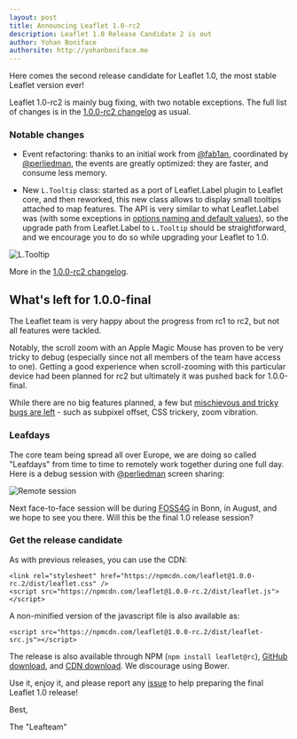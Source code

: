 ```yaml
---
layout: post
title: Announcing Leaflet 1.0-rc2
description: Leaflet 1.0 Release Candidate 2 is out
author: Yohan Boniface
authorsite: http://yohanboniface.me
---
```


Here comes the second release candidate for Leaflet 1.0, the most stable Leaflet version ever!


Leaflet 1.0-rc2 is mainly bug fixing, with two notable exceptions. The full list of changes is in the [1.0.0-rc2 changelog](https://github.com/Leaflet/Leaflet/blob/master/CHANGELOG.md#10-rc2-july-18-2016) as usual.


### Notable changes

* Event refactoring: thanks to an initial work from [@fab1an](https://github.com/fab1an), coordinated by [@perliedman](https://github.com/perliedman), the events are greatly optimized: they are faster, and consume less memory.

* New `L.Tooltip` class: started as a port of Leaflet.Label plugin to Leaflet core, and then reworked, this new class allows to display small tooltips attached to map features. The API is very similar to what Leaflet.Label was (with some exceptions in [options naming and default values](https://github.com/Leaflet/Leaflet.label#upgrade-path-to-ltooltip)), so the upgrade path from Leaflet.Label to `L.Tooltip` should be straightforward, and we encourage you to do so while upgrading your Leaflet to 1.0.

![L.Tooltip](/docs/images/2016-07-18-tooltip.png)

More in the [1.0.0-rc2 changelog](https://github.com/Leaflet/Leaflet/blob/master/CHANGELOG.md#10-rc2-july-18-2016).

## What's left for 1.0.0-final

The Leaflet team is very happy about the progress from rc1 to rc2, but not all features were tackled.

Notably, the scroll zoom with an Apple Magic Mouse has proven to be very tricky to debug (especially since not all members of the team have access to one). Getting a good experience when scroll-zooming with this particular device had been planned for rc2 but ultimately it was pushed back for 1.0.0-final.

While there are no big features planned, a few but [mischievous and tricky bugs are left](https://github.com/Leaflet/Leaflet/milestone/21) - such as subpixel offset, CSS trickery, zoom vibration.

### Leafdays

The core team being spread all over Europe, we are doing so called "Leafdays" from time to time to remotely work together during one full day. Here is a debug session with [@perliedman](https://github.com/perliedman) screen sharing:

![Remote session](/docs/images/2016-07-18-remote-session.png)

Next face-to-face session will be during [FOSS4G](http://2016.foss4g.org/) in Bonn, in August, and we hope to see you there. Will this be the final 1.0 release session?

### Get the release candidate

As with previous releases, you can use the CDN:


    <link rel="stylesheet" href="https://npmcdn.com/leaflet@1.0.0-rc.2/dist/leaflet.css" />
    <script src="https://npmcdn.com/leaflet@1.0.0-rc.2/dist/leaflet.js"></script>

A non-minified version of the javascript file is also available as:

    <script src="https://npmcdn.com/leaflet@1.0.0-rc.2/dist/leaflet-src.js"></script>

The release is also available through NPM (`npm install leaflet@rc`), [GitHub download](https://github.com/Leaflet/Leaflet/archive/v1.0.0-rc.2.zip), and [CDN download](http://cdn.leafletjs.com/leaflet/v1.0.0-rc.2/leaflet.zip). We discourage using Bower.

Use it, enjoy it, and please report any [issue](https://github.com/Leaflet/Leaflet/issues) to help preparing the final Leaflet 1.0 release!


Best,

The "Leafteam"
